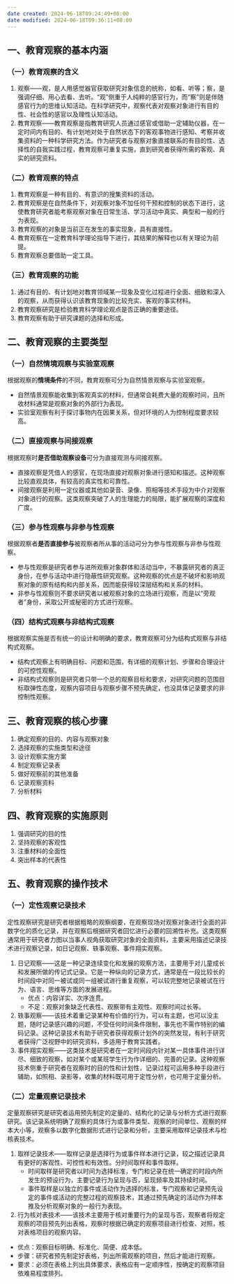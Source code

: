 ```yaml
---
date created: 2024-06-18T09:24:49+08:00
date modified: 2024-06-18T09:36:11+08:00
---
```


## 一、教育观察的基本内涵

### （一）教育观察的含义

1. 观察——观，是人用感觉器官获取研究对象信息的统称，如看、听等；察，是强调仔细、用心去看、去听。“观”侧重于人纯粹的感官行为，而“察”则是伴随感官行为的思维认知活动。在科学研究中，观察代表对观察对象进行有目的性、社会性的感官以及理性认知活动。
2. 教育观察——教育观察是指教育研究人员通过感官或借助一定辅助仪器，在一定时间内有目的、有计划地对处于自然状态下的客观事物进行感知、考察并收集资料的一种科学研究方法。作为研究者与观察对象直接联系的有目的性、选择性的自我实践过程，教育观察可重复实施，直到研究者获得所需的客观、真实的研究资料。

### （二）教育观察的特点

1. 教育观察是一种有目的、有意识的搜集资料的活动。
2. 教育观察是在自然条件下，对观察对象不加任何干预和控制的状态下进行，这使教育研究者能考察观察对象在日常生活、学习活动中真实、典型和一般的行为表现。
3. 教育观察的对象是当前正在发生的事实现象，具有直接性。
4. 教育观察在一定教育科学理论指导下进行，其结果的解释也以有关理论为前提。
5. 教育观察总要借助一定工具。

### （三）教育观察的功能

1. 通过有目的、有计划地对教育领域某一现象及变化过程进行全面、细致和深入的观察，从而获得认识该教育现象的比较充实、客观的事实材料。
2. 教育观察研究是检验教育科学理论观点是否正确的重要途径。
3. 教育观察有助于研究课题的选择和形成。

## 二、教育观察的主要类型

### （一）自然情境观察与实验室观察

根据观察的**情境条件**的不同，教育观察可分为自然情景观察与实验室观察。
- 自然情景观察能收集到客观真实的材料，但通常会耗费大量的观察时间，且所收材料通常是观察对象的外部行为表现。
- 实验室观察有利于探讨事物内在因果关系，但对环境的人为控制程度要求较高。

### （二）直接观察与间接观察

根据观察时**是否借助观察设备**可分为直接观测与间接观察。
- 直接观察是凭借人的感官，在现场直接对观察对象进行感知和描述。这种观察比较直观具体，有较高的真实性和可靠性。
- 间接观察是利用一定仪器或其他如录音、录像、照相等技术手段为中介对观察对象进行的观察。这类观察突破了人的生理能力的局限，能扩展观察的深度和广度。

### （三）参与性观察与非参与性观察

根据观察者**是否直接参与**被观察者所从事的活动可分为参与性观察与非参与性观察。
- 参与性观察是研究者参与进所观察对象群体和活动当中，不暴露研究者的真正身份，在参与活动中进行隐蔽性研究观察。这种观察的优点是不破坏和影响观察对象的原有结构和内部关系，因而能获得较深层结构和关系的材料。
- 非参与性观察则不要求研究者以被观察对象的立场进行观察，而是以“旁观者”身份，采取公开或秘密的方式进行观察。

### （四）结构式观察与非结构式观察

根据观察实施是否有统一的设计和明确的要求，教育观察可分为结构式观察与非结构式观察。
- 结构式观察上有明确目标、问题和范围，有详细的观察计划、步骤和合理设计的可控性观察。
- 非结构式观察则是研究者只带一个总的观察目标和要求，对研究问题的范围目标取弹性态度，观察内容项目与观察步骤不预先确定，也没具体记录要求的非控制性观察。

## 三、教育观察的核心步骤

1. 确定观察的目的、内容与观察对象
2. 选择观察的实施类型和途径
3. 设计观察实施方案
4. 制定观察记录表
5. 做好观察前的其他准备
6. 记录观察资料
7. 分析材料

## 四、教育观察的实施原则

1. 强调研究的目的性
2. 坚持观察的客观性
3. 注重材料的全面性
4. 突出样本的代表性

## 五、教育观察的操作技术

### （一）定性观察记录技术

定性观察研究是研究者根据粗略的观察纲要，在观察现场对观察对象进行全面的非数字化的质化记录，并在观察后根据研究者回忆进行必要的回溯性补充。这类观察通常用于研究者力图以当事人视角获取研究对象的全面资料，主要采用描述记录技术进行观察记录，如日记观察、轶事观察、事件翔实观察。
1. 日记观察——这是一种记录连续变化和发展的观察方法，主要用于对儿童成长和发展所做的传记式记录。它是一种纵向的记录方式，通常是在一段比较长的时间段中对同一被试或同一组被试进行重复观察，可以较完整地记录被试在行为、语言、思维等方面的发展进程。
	- 优点：内容详实、次序连贯。
	- 不足：观察对象缺乏代表性、观察带有主观性、观察时间过长等。
2. 轶事观察——该技术着重记录某种有价值的行为，可以有主题，也可以没主题，随时记录感兴趣的问题，不受任何时间条件限制，事先也不需作特别的编码记录。这种记录技术有助于研究者获得观察计划外的突然发现，有利于研究者获得广泛视野中的研究资料，多适用于教育实践者。
3. 事件翔实观察——这类技术是研究者在一定时间段内针对某一具体事件进行详尽、细致的观察，如对某个或某班学生行为作详细的、完善的记录。这种观察技术侧重于研究者在观察时的目的性和计划性，记录过程可运用多种手段进行辅助，如照相、录影等，收集的材料既可用于定性分析，也可用于定量分析。

### （二）定量观察记录技术

定量观察研究是研究者运用预先制定的定量的、结构化的记录与分析方式进行观察研究。该记录系统明确了观察的具体行为或事件类型、观察的时间单位、观察的样本大小等，观察多以数字化数据形式进行记录和分析，主要采用取样记录技术与检核表技术。
1. 取样记录技术——取样记录是选择行为或事件样本进行记录，较之描述记录具有更好的客观性、可控性和有效性。分时间取样和事件取样。
	- 时间取样是研究者以时间为选择标准，专门和记录在统一确定的时段内所发生的预设行为，主要记录行为呈现与否，呈现频率及其持续时间。
	- 事件取样是以独立的事件或活动作为选择的标准，专门观察和记录预先设定的事件或活动的完整过程的观察技术，其通过预先确定的活动作为样本推及分析观察对象的一般行为表现。
2. 行为核对表技术——该技术主要用于核对重要行为的呈现与否，观察者将规定观察的项目预先列出表格，观察时根据已确定的观察项目进行检查、对照，核对表格项目的观察内容。
- 优点：观察目标明确、标准化、简便、成本低。
- 步骤：研究者预先制定好表格，列出所需观察的项目，然后才能进行观察。
- 要求：必须在表格上列出具体要求，表格应有一定顺序性，按确定的观察项目依难易程度排列。